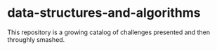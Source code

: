 # data-structures-and-algorithms
This repository is a growing catalog of challenges presented and then throughly smashed. 
